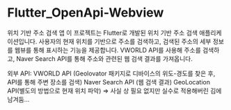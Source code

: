 # Flutter_OpenApi-Webview

위치 기반 주소 검색 앱
이 프로젝트는 Flutter로 개발된 위치 기반 주소 검색 애플리케이션입니다. 
사용자의 현재 위치를 기반으로 주소를 검색하고, 검색된 주소의 세부 정보를 웹뷰를 통해 표시하는 기능을 제공합니다. 
VWORLD API를 사용해 주소를 검색하고, Naver Search API를 통해 주소와 관련된 웹 검색 결과를 가져옵니다.



외부 API:
VWORLD API (Geolovator 패키지로 디바이스의 위도-경도를 찾은 후, API를 통해 주변 장소를 검색)
Naver Search API (웹 검색 결과)
GeoLocation API(별도의 방법으로 현재 위치 파악) => 사실 상 필요 없지만 실수로 적용해버린 김에 남겨둠...
